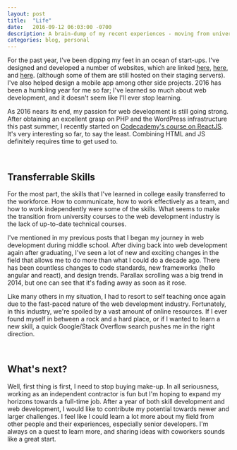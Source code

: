 ```yaml
---
layout: post
title:  "Life"
date:   2016-09-12 06:03:00 -0700
description: A brain-dump of my recent experiences - moving from university syllabi to an ever-changing industry.
categories: blog, personal
---
```


<!-- old:
title:  "Moving from university syllabi to an ever-changing industry."
description: A brain-dump of my recent experiences. -->

For the past year, I've been dipping my feet in an ocean of start-ups. I've designed and developed a number of websites, which are linked [here][fgs], [here][bound], and [here][anderson]. (although some of them are still hosted on their staging servers). I've also helped design a mobile app among other side projects. 2016 has been a humbling year for me so far; I've learned so much about web development, and it doesn't seem like I'll ever stop learning.

As 2016 nears its end, my passion for web development is still going strong. After obtaining an excellent grasp on PHP and the WordPress infrastructure this past summer, I recently started on [Codecademy's course on ReactJS][reactjs]. It's very interesting so far, to say the least. Combining HTML and JS definitely requires time to get used to.

<h2 style="padding-top: 30px">Transferrable Skills</h2>
For the most part, the skills that I've learned in college easily transferred to the workforce. How to communicate, how to work effectively as a team, and how to work independently were some of the skills. What seems to make the transition from university courses to the web development industry is the lack of up-to-date technical courses.

I've mentioned in my previous posts that I began my journey in web development during middle school. After diving back into web development again after graduating, I've seen a lot of new and exciting changes in the field that allows me to do more than what I could do a decade ago. There has been countless changes to code standards, new frameworks (hello angular and react), and design trends. Parallax scrolling was a big trend in 2014, but one can see that it's fading away as soon as it rose.

<!-- in this era of easily accessible online education, i took it upon myself to learn all of these new technologies available to me as a web dev -->
Like many others in my situation, I had to resort to self teaching once again due to the fast-paced nature of the web development industry. Fortunately, in this industry, we're spoiled by a vast amount of online resources. If I ever found myself in between a rock and a hard place, or if I wanted to learn a new skill, a quick Google/Stack Overflow search pushes me in the right direction.

<h2 style="padding-top: 30px">What's next?</h2>
Well, first thing is first, I need to stop buying make-up. In all seriousness, working as an independent contractor is fun but I'm hoping to expand my horizons towards a full-time job. After a year of both skill development and web development, I would like to contribute my potential towards newer and larger challenges. I feel like I could learn a lot more about my field from other people and their experiences, especially senior developers. I'm always on a quest to learn more, and sharing ideas with coworkers sounds like a great start.


[fgs]:        www.foregroundstudios.net/demo-home/
[anderson]:   http://team-age.com/
[bound]:      http://bound.staging.wpengine.com
[reactjs]:    https://www.codecademy.com/learn/react-101
